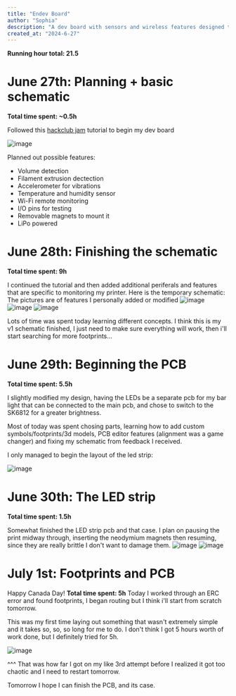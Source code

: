 ```yaml
---
title: "Endev Board"
author: "Sophia"
description: "A dev board with sensors and wireless features designed to monitor a 3D printer"
created_at: "2024-6-27"
---
```

**Running hour total: 21.5**

# June 27th: Planning + basic schematic

**Total time spent: ~0.5h**

Followed this [hackclub jam](https://jams.hackclub.com/batch/sparkletilt-pcb/part-1) tutorial to begin my dev board

![image](https://github.com/user-attachments/assets/3bca894f-c0d4-4432-b39c-99ea2ac58be9)

Planned out possible features:
- Volume detection
- Filament extrusion dectection
- Accelerometer for vibrations
- Temperature and humidity sensor
- Wi-Fi remote monitoring 
- I/O pins for testing
- Removable magnets to mount it
- LiPo powered

# June 28th: Finishing the schematic
**Total time spent: 9h**

I continued the tutorial and then added additional periferals and features that are specific to monitoring my printer.
Here is the temporary schematic: The pictures are of features I personally added or modified
![image](https://github.com/user-attachments/assets/477216e3-4908-437e-a89c-879c7d0cb5f1)
![image](https://github.com/user-attachments/assets/dbecd5ad-6cf7-4fdc-b46f-41a142abce0b)
![image](https://github.com/user-attachments/assets/edcca544-4d19-4092-9254-b73aad3ae426)

Lots of time was spent today learning different concepts. I think this is my v1 schematic finished, I just need to make sure everything will work, then i'll start searching for more footprints...

# June 29th: Beginning the PCB
**Total time spent: 5.5h**

I slightly modified my design, having the LEDs be a separate pcb for my bar light that can be connected to the main pcb, and chose to switch to the SK6812 for a greater brightness. 

Most of today was spent chosing parts, learning how to add custom symbols/footprints/3d models, PCB editor features (alignment was a game changer) and fixing my schematic from feedback I received.

I only managed to begin the layout of the led strip:

![image](https://github.com/user-attachments/assets/c357dccb-04d9-40db-a0b4-0b31c7ebe402)
# June 30th: The LED strip
**Total time spent: 1.5h**

Somewhat finished the LED strip pcb and that case. 
I plan on pausing the print midway through, inserting the neodymium magnets then resuming, since they are really brittle I don't want to damage them. 
![image](https://github.com/user-attachments/assets/57b4939b-2392-406a-8e6e-de6c1352a259)
![image](https://github.com/user-attachments/assets/9f97d6a8-0332-4be1-a3fc-67620b09172f)

# July 1st: Footprints and PCB
Happy Canada Day!
**Total time spent: 5h**
Today I worked through an ERC error and found footprints, I began routing but I think i'll start from scratch tomorrow. 

This was my first time laying out something that wasn't extremely simple and it takes so, so, so long for me to do. I don't think I got 5 hours worth of work done, but I definitely tried for 5h.

![image](https://github.com/user-attachments/assets/bc1808bd-31e6-4525-b42d-32ee87a053e1)

^^^ That was how far I got on my like 3rd attempt before I realized it got too chaotic and I need to restart tomorrow.

Tomorrow I hope I can finish the PCB, and its case.
